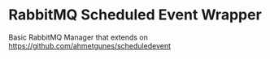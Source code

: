# RabbitMQ Scheduled Event Wrapper

Basic RabbitMQ Manager that extends on https://github.com/ahmetgunes/scheduledevent


